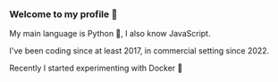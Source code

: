 ### Welcome to my profile 👋

My main language is Python 🐍, I also know JavaScript.

I've been coding since at least 2017, in commercial setting since 2022.

Recently I started experimenting with Docker 🐋
